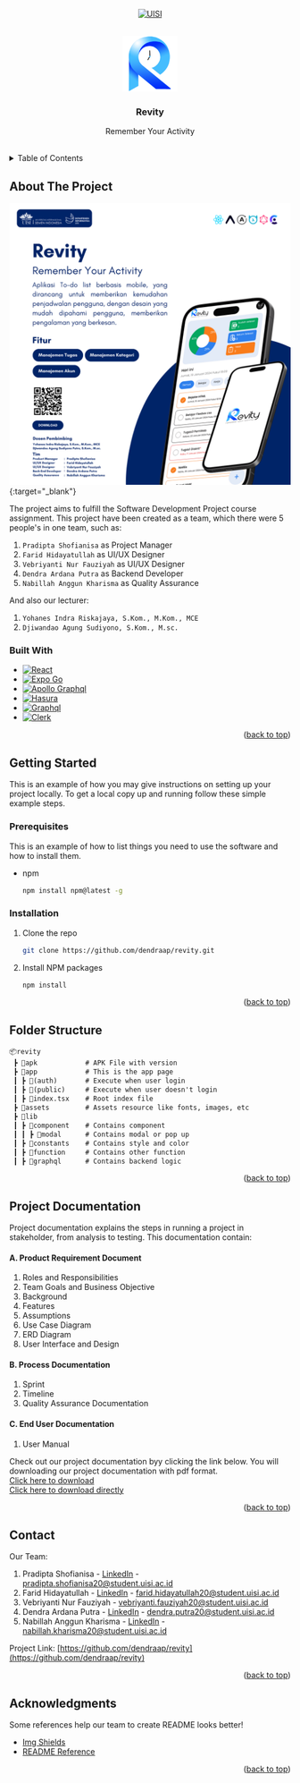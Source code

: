 <a name="readme-top"></a>
<p align="center">
    <a name="icon-uisi" href="https://masterpiece.uisi.ac.id/karya/revity" target="_blank">
        <img src="https://img.shields.io/badge/-Universitas_Internasional_Semen_Indonesia-black.svg?style=for-the-badge&logo=&colorB=DB2728" alt="UISI">
    </a>
</p>

<!-- LOGO REVITY -->
<br />
<div align="center">
    <a href="https://github.com/dendraap/revity">
        <img src="assets/images/icon_revity_transparant_1.png" width=100>
    </a>
    <h3 align="center">Revity</h3>
    <p>Remember Your Activity</p>
    <br/>
</div>

<!-- TABLE OF CONTENTS -->
<details>
  <summary>Table of Contents</summary>
  <ol>
    <li>
      <a href="#about-the-project">About The Project</a>
      <ul>
        <li><a href="#built-with">Built With</a></li>
      </ul>
    </li>
    <li>
      <a href="#getting-started">Getting Started</a>
      <ul>
        <li><a href="#prerequisites">Prerequisites</a></li>
        <li><a href="#installation">Installation</a></li>
      </ul>
    </li>
    <li><a href="#folder-structure">Folder Structure</a></li>
    <li><a href="#project-documentation">Project Documentation</a></li>
    <li><a href="#contact">Contact</a></li>
  </ol>
</details>

<!-- ABOUT THE PROJECT -->
## About The Project

[![Product Name Screen Shot][poster]](https://masterpiece.uisi.ac.id/karya/revity){:target="_blank"}

The project aims to fulfill the Software Development Project course assignment. This project have been created as a team, which there were 5 people's in one team, such as:
1. `Pradipta Shofianisa` as Project Manager
2. `Farid Hidayatullah` as UI/UX Designer
3. `Vebriyanti Nur Fauziyah` as UI/UX Designer
4. `Dendra Ardana Putra` as Backend Developer
5. `Nabillah Anggun Kharisma` as Quality Assurance

And also our lecturer:
1. `Yohanes Indra Riskajaya, S.Kom., M.Kom., MCE`
2. `Djiwandao Agung Sudiyono, S.Kom., M.sc.`


### Built With

* [![React][react-native]][react-url]
* [![Expo Go][expo-go]][expo-url]
* [![Apollo Graphql][apollo]][apollo-url]
* [![Hasura][hasura]][hasura-url]
* [![Graphql][graphql]][graphql-url]
* [![Clerk][clerk]][clerk-url]

<p align="right">(<a href="#readme-top">back to top</a>)</p>


<!-- GETTING STARTED -->
## Getting Started

This is an example of how you may give instructions on setting up your project locally.
To get a local copy up and running follow these simple example steps.

### Prerequisites

This is an example of how to list things you need to use the software and how to install them.
* npm
  ```sh
  npm install npm@latest -g
  ```

### Installation

1. Clone the repo
   ```sh
   git clone https://github.com/dendraap/revity.git
   ```
2. Install NPM packages
   ```sh
   npm install
   ```

<p align="right">(<a href="#readme-top">back to top</a>)</p>


<!-- FOLDER STRUCTURE -->
## Folder Structure
```
📦revity
 ┣ 📂apk            # APK File with version
 ┣ 📂app            # This is the app page                   
 ┃ ┣ 📂(auth)       # Execute when user login
 ┃ ┣ 📂(public)     # Execute when user doesn't login
 ┃ ┣ 📜index.tsx    # Root index file
 ┣ 📂assets         # Assets resource like fonts, images, etc
 ┣ 📂lib
 ┃ ┣ 📂component    # Contains component
 ┃ ┃ ┣ 📂modal      # Contains modal or pop up
 ┃ ┣ 📂constants    # Contains style and color
 ┃ ┣ 📂function     # Contains other function
 ┃ ┣ 📂graphql      # Contains backend logic
```
<p align="right">(<a href="#readme-top">back to top</a>)</p>


<!-- PROJECT DOCUMENTATION -->
## Project Documentation

Project documentation explains the steps in running a project in stakeholder, from analysis to testing. This documentation contain:
#### A. Product Requirement Document
1. Roles and Responsibilities
2. Team Goals and Business Objective
3. Background
4. Features
5. Assumptions
6. Use Case Diagram
7. ERD Diagram
8. User Interface and Design

#### B. Process Documentation
1. Sprint
2. Timeline
3. Quality Assurance Documentation

#### C. End User Documentation
1. User Manual

Check out our project documentation byy clicking the link below. You will downloading our project documentation with pdf format.
<br/>
<a href="https://drive.google.com/file/d/167hCDsmOi7BBK8rtjEsseJx1DsSjr7hk/view">Click here to download</a>
<br/>
<a href="https://drive.usercontent.google.com/u/0/uc?id=167hCDsmOi7BBK8rtjEsseJx1DsSjr7hk&export=download">Click here to download directly</a>

<p align="right">(<a href="#readme-top">back to top</a>)</p>


<!-- CONTACT -->
## Contact

Our Team:
1. Pradipta Shofianisa - [LinkedIn](https://www.linkedin.com/in/pradipta-shofianisa/) - pradipta.shofianisa20@student.uisi.ac.id
2. Farid Hidayatullah - [LinkedIn](https://www.linkedin.com/in/farid-hidayatullah-4b493a205/) - farid.hidayatullah20@student.uisi.ac.id
3. Vebriyanti Nur Fauziyah - vebriyanti.fauziyah20@student.uisi.ac.id
4. Dendra Ardana Putra - [LinkedIn](https://www.linkedin.com/in/dendra-ardana-putra/) - dendra.putra20@student.uisi.ac.id
5. Nabillah Anggun Kharisma - [LinkedIn](https://www.linkedin.com/in/nabillah-anggun-kharisma-010580269/) - nabillah.kharisma20@student.uisi.ac.id

Project Link: [https://github.com/dendraap/revity](https://github.com/dendraap/revity)

<p align="right">(<a href="#readme-top">back to top</a>)</p>


<!-- ACKNOWLEDGMENTS -->
## Acknowledgments

Some references help our team to create README looks better!

* [Img Shields](https://shields.io)
* [README Reference](https://github.com/othneildrew/Best-README-Template)

<p align="right">(<a href="#readme-top">back to top</a>)</p>


<!-- MARKDOWN LINKS & IMAGES -->
[poster]: assets/images/poster.png
[react-native]: https://img.shields.io/badge/React_Native-20232A?style=for-the-badge&logo=react&logoColor=61DAFB
[react-url]: https://reactnative.dev/
[expo-go]: https://img.shields.io/badge/Expo_Go-20232A?style=for-the-badge&logo=expo&logoColor=FFFFFF
[expo-url]: https://expo.dev/
[apollo]: https://img.shields.io/badge/Apollo_Graphql-35495E?style=for-the-badge&logo=apollographql&logoColor=FFFFFF
[apollo-url]: https://www.apollographql.com/
[hasura]: https://img.shields.io/badge/Hasura-FFFFFF?style=for-the-badge&logo=hasura&logoColor=1EB5D4
[hasura-url]: https://hasura.io/
[graphql]: https://img.shields.io/badge/Graphql-4A4A55?style=for-the-badge&logo=graphql&logoColor=E535AB
[graphql-url]: https://graphql.org/
[clerk]: https://img.shields.io/badge/Clerk-0769AD?style=for-the-badge&logo=clerk&logoColor=FFFFFF
[clerk-url]: https://clerk.com/